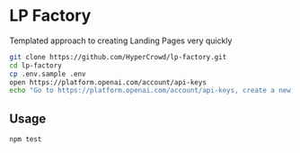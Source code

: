 LP Factory
======================

Templated approach to creating Landing Pages very quickly

```bash
git clone https://github.com/HyperCrowd/lp-factory.git
cd lp-factory
cp .env.sample .env
open https://platform.openai.com/account/api-keys
echo "Go to https://platform.openai.com/account/api-keys, create a new key, and paste it here, then press Enter:" && read -r input_key && sed -i "s/^OPENAI_KEY=.*/OPENAI_KEY=$input_key/" .env
```

## Usage

```npm test```